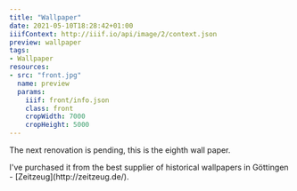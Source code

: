 ```yaml
---
title: "Wallpaper"
date: 2021-05-10T18:28:42+01:00
iiifContext: http://iiif.io/api/image/2/context.json
preview: wallpaper
tags:
- Wallpaper
resources:
- src: "front.jpg"
  name: preview
  params:
    iiif: front/info.json
    class: front
    cropWidth: 7000
    cropHeight: 5000
---
```

The next renovation is pending, this is the eighth wall paper.<!--more-->
<div class="source">
I've purchased it from the best supplier of historical wallpapers in Göttingen - [Zeitzeug](http://zeitzeug.de/).
</div>
